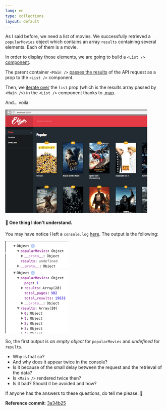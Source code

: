 ```yaml
---
lang: en
type: collections
layout: default
---
```


As I said before, we need a list of movies. We successfully retrieved a `popularMovies` object which contains an array `results` containing several elements. Each of them is a movie.

In order to display those elements, we are going to build a `<List />` [component](https://github.com/Macxim/eiga/blob/3a34b25848d744c27441acd139c106ee2387bedc/src/components/List/index.js).

The parent container `<Main />` [passes the results](https://github.com/Macxim/eiga/blob/3a34b25848d744c27441acd139c106ee2387bedc/src/components/Main/index.js#L44) of the API request as a prop to the `<List />` component.

Then, we [iterate over](https://github.com/Macxim/eiga/blob/3a34b25848d744c27441acd139c106ee2387bedc/src/components/List/index.js#L9-L19) the `list` prop (which is the results array passed by `<Main />`) in the `<List />` component thanks to [.map](https://developer.mozilla.org/fr/docs/Web/JavaScript/Reference/Objets_globaux/Array/map).

And... voilà:

<a href="/assets/img/rma-0007-list.jpg"><img src="/assets/img/rma-0007-list.jpg" width="450"></a>

#### 🤔 One thing I don't understand.

You may have notice I left a `console.log` [here](https://github.com/Macxim/eiga/commit/3a34b25848d744c27441acd139c106ee2387bedc#diff-97524f6db478af8f09a71d577a4a28e4R38). The output is the following:

<a href="/assets/img/rma-0007-console.jpg"><img src="/assets/img/rma-0007-console.jpg" width=""></a>

So, the first output is _an empty object_ for `popularMovies` and _undefined_ for `results`.

- Why is that so?
- And why does it appear twice in the console?
- Is it because of the small delay between the request and the retrieval of the data?
- Is `<Main />` rendered twice then?
- Is it bad? Should it be avoided and how?

If anyone has the answers to these questions, do tell me please. 🙏 

**Reference commit**: [3a34b25](https://github.com/Macxim/eiga/commit/3a34b25848d744c27441acd139c106ee2387bedc)
